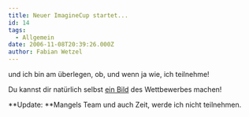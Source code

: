 ```yaml
---
title: Neuer ImagineCup startet...
id: 14
tags:
  - Allgemein
date: 2006-11-08T20:39:26.000Z
author: Fabian Wetzel
---
```


und ich bin am überlegen, ob, und wenn ja wie, ich teilnehme!

Du kannst dir natürlich selbst [ein Bild](http://www.microsoft.com/germany/imaginecup/default.mspx) des Wettbewerbes machen!

**Update: **Mangels Team und auch Zeit, werde ich nicht teilnehmen.
